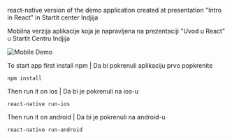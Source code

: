 react-native version of the demo application created at presentation "Intro in React" in Startit center Indjija


Mobilna verzija aplikacije koja je napravljena na prezentaciji "Uvod u React" u Startit Centru Indjija

<img src="https://rawgit.com/gorangajic/react-introduction-demo/master/mobile/react-native-demo.gif" alt="Mobile Demo" />

To start app first install npm | Da bi pokrenuli aplikaciju prvo popkrenite

```
npm install
```

Then run it on ios | Da bi je pokrenuli na ios-u

```
react-native run-ios
```

Then run it on android | Da bi je pokrenuli na android-u

```
react-native run-android
```

